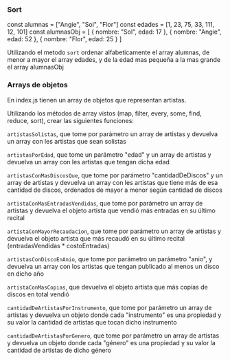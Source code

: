 ### Sort

const alumnas = ["Angie", "Sol", "Flor"]
const edades = [1, 23, 75, 33, 111, 12, 101]
const alumnasObj = [
  {
    nombre: "Sol", 
    edad: 17
  }, {
    nombre: "Angie",
    edad: 52
  }, {
    nombre: "Flor", 
    edad: 25
  }
]

Utilizando el metodo `sort` ordenar alfabeticamente el array alumnas, de menor a mayor el array edades, y de la edad mas pequeña a la mas grande el array alumnasObj

### Arrays de objetos

En index.js tienen un array de objetos que representan artistas.

Utilizando los métodos de array vistos (map, filter, every, some, find, reduce, sort), crear las siguientes funciones:

`artistasSolistas`, que tome por parámetro un array de artistas y devuelva un array con les artistas que sean solistas

`artistasPorEdad`, que tome un parámetro "edad" y un array de artistas y devuelva un array con les artistas que tengan dicha edad

`artistasConMasDiscosQue`, que tome por parámetro "cantidadDeDiscos" y un array de artistas y devuelva un array con les artistas que tiene más de esa cantidad de discos, ordenados de mayor a menor según cantidad de discos

`artistaConMasEntradasVendidas`, que tome por parámetro un array de artistas y devuelva el objeto artista que vendió más entradas en su último recital

`artistaConMayorRecaudacion`, que tome por parámetro un array de artistas y devuelva el objeto artista que más recaudó en su último recital (entradasVendidas * costoEntradas)

`artistasConDiscoEnAnio`, que tome por parámetro un parámetro "anio", y devuelva un array con los artistas que tengan publicado al menos un disco en dicho año

`artistaConMasCopias`, que devuelva el objeto artista que más copias de discos en total vendió

`cantidadDeArtistasPorInstrumento`, que tome por parámetro un array de artistas y devuelva un objeto donde cada "instrumento" es una propiedad y su valor la cantidad de artistas que tocan dicho instrumento

`cantidadDeArtistasPorGenero`, que tome por parámetro un array de artistas y devuelva un objeto donde cada "género" es una propiedad y su valor la cantidad de artistas de dicho género
